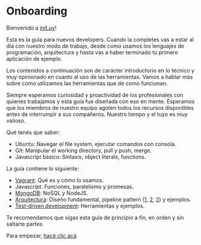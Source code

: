 # Onboarding

Bienvenido a [init.uy](https://init.uy)!

Esta es la guía para nuevos developers. Cuando la completes vas a estar al día con nuestro modo de trabajo, desde como usamos los lenguajes de programación, arquitectura y hasta vas a haber terminado tu primero aplicación de ejemplo.

Los contenidos a continuación son de carácter introductorio en lo técnico y muy opinionado en cuanto al uso de las herramientas. Vamos a hablar más sobre como utilizamos las herramientas que de como funcionan.

Siempre esperamos curiosidad y proactividad de los profesionales con quienes trabajamos y esta guía fue diseñada con eso en mente. Esperamos que los miembros de nuestro equipo agoten todos los recursos disponibles antes de interrumpir a sus compañeros. Nuestro tiempo y el tuyo es muy valioso.

Qué tenés que saber:

* Ubuntu: Navegar el file system, ejecutar comandos con consola.
* Git: Manipular el working directory, pull y push, merge.
* Javascript básico: Sintaxis, object literals, functions. 

La guía contiene lo siguiente:

* [Vagrant](https://vagrantup.com): Qué es y cómo lo usamos.
* Javascript: Funciones, paralelismo y promesas.
* [MongoDB](https://docs.mongodb.com/manual/tutorial/): NoSQL y NodeJS.
* [Arquitectura](https://www.youtube.com/watch?v=Nsjsiz2A9mg): Diseño fundamental, pipeline pattern ([1](https://fsharpforfunandprofit.com/rop/), [2](https://www.youtube.com/watch?v=E8I19uA-wGY), [3](https://martinfowler.com/articles/collection-pipeline/)) y ejemplos.
* [Test-driven development](https://hackernoon.com/introduction-to-test-driven-development-tdd-61a13bc92d92): Herramientas y ejemplos.

Te recomendamos que sigas esta guía de principio a fín, en orden y sin saltarte partes.

Para empezar, [hacé clic acá](/inituy/onboarding/src/master/vagrant/vagrant.md).